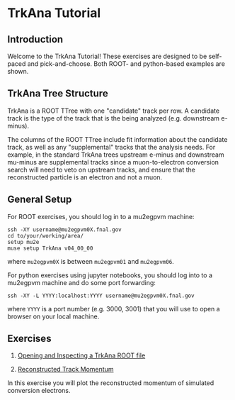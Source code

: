 # TrkAna Tutorial

## Introduction

Welcome to the TrkAna Tutorial! These exercises are designed to be self-paced and pick-and-choose. Both ROOT- and python-based examples are shown.

## TrkAna Tree Structure

TrkAna is a ROOT TTree with one "candidate" track per row. A candidate track is the type of the track that is the being analyzed (e.g. downstream e-minus).

The columns of the ROOT TTree include fit information about the candidate track, as well as any "supplemental" tracks that the analysis needs. For example, in the standard TrkAna trees upstream e-minus and downstream mu-minus are supplemental tracks since a muon-to-electron conversion search will need to veto on upstream tracks, and ensure that the reconstructed particle is an electron and not a muon.

## General Setup

For ROOT exercises, you should log in to a mu2egpvm machine:

```
ssh -XY username@mu2egpvm0X.fnal.gov
cd to/your/working/area/
setup mu2e
muse setup TrkAna v04_00_00
```

where ```mu2egpvm0X``` is between ```mu2egpvm01``` and ```mu2egpvm06```.

For python exercises using jupyter notebooks, you should log into to a mu2egpvm machine and do some port forwarding:

```
ssh -XY -L YYYY:localhost:YYYY username@mu2egpvm0X.fnal.gov
```

where ```YYYY``` is a port number (e.g. 3000, 3001) that you will use to open a browser on your local machine.

## Exercises

1. [Opening and Inspecting a TrkAna ROOT file](opening.md)

1. [Reconstructed Track Momentum](reco-mom.md)

In this exercise you will plot the reconstructed momentum of simulated conversion electrons.
